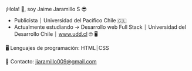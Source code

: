   ¡Hola! 👋, soy Jaime Jaramillo S 😎

- Publicista ⏐ Universidad del Pacífico Chile 🇨🇱
- Actualmente estudiando → Desarrollo web Full Stack ⏐ Universidad del Desarrollo Chile ⏐ www.udd.cl 🤓 🖥

🖥  Lenguajes de programación:  HTML⏐CSS

📧 Contacto: jjaramillo009@gmail.com



